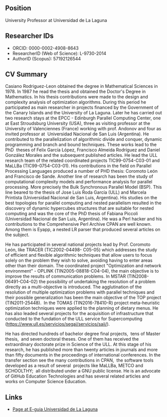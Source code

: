 ## Position

University Professor at Universidad de La Laguna

## Researcher IDs

* ORCID: 0000-0002-4908-8643
* ResearcherID (Web of Science): L-9730-2014
* AuthorID (Scopus): 57192126544


## CV Summary 

Casiano Rodriguez-Leon obtained the degree in Mathematical Sciences in 1978. In 1987 he read the thesis and obtained the Doctor's Degree in Mathematics. In his thesis contributions were made to the design and complexity analysis of optimization algorithms. During this period he participated as main researcher in projects financed by the Government of the Canary Islands and the University of La Laguna. Later he has carried out two research stays at the EPCC - Edinburgh Parallel Computing Center, one at East Stroudsburg University (USA), three as visiting professor at the University of Valenciennes (France) working with prof. Andonov and four as invited professor at  Universidad Nacional de San Luis (Argentina). He contributed to the parallelization of algorithmic divide and conquer, dynamic programming and branch and bound techniques. These works lead to the PhD  theses of Felix García López, Francisco Almeida Rodríguez and Daniel González Morales and the subsequent published articles. He lead the ULL research team of the related coordinated projects TIC99-0754-C03-01 and MaLLBa (TIC99-0754-C03-01). His contributions in the field on Parallel Processing Languages produced a number of PHD thesis: Coromoto León and Francisco de Sande. Another line of research has been the study of computational complexity models and performance analysis for parallel processing. More precisely the Bulk Synchronous Parallel Model (BSP). This line beared to the thesis of Jose Luis Roda García (ULL) and Marcela Printista (Universidad Nacional de San Luis, Argentina). His studies on the best topologies for parallel computing and nested parallelism resulted in the discovery of dynamic hypercubes structures that are suitable for nested computing and was the core of the PhD thesis of Fabiana Piccoli (Universidad Nacional de San Luis, Argentina). He was a Perl hacker and his contributions to the Comprehensive Perl Archive CPAN are well known. Among them is Eyapp, a nested LR parser that produced several articles on the subject. 

He has participated in several national projects lead by Prof. Coromoto León, like TRACER (TIC2002-04498- C05-05) which addresses the study of efficient and flexible algorithmic techniques that allow users to focus solely on the problem they wish to solve, avoiding having to enter areas other than their domain. The coordinated project "Optimization and network environment" - OPLINK (TIN2005-08818-C04-04), the main objective is to improve the results of communication problems. In MSTAR (TIN2008-06491-C04-02) the possibility of undertaking the resolution of a problem directly as a multi-objective is introduced. The agglutination of the resolution of multiple optimization problems with parallel techniques and their possible generalization has been the main objective of the TOP project (TIN2011-25448).  In the TOMAS (TIN2016-78410-R) project meta-heuristic optimization techniques were applied to the planning of dietary menus. He has also leaded several projects for the acquisition of infrastructure that conducted to the fundation of the ULL service for Supercomputing (https://www.ull.es/servicios/segai/servicios/saii/). 

He has directed hundreds of bachelor degree final projects,  tens of Master thesis,  and seven doctoral theses. One of them has received the extraordinary doctorate prize in Science of the ULL. At this stage of his research, he has published more than twenty articles in journals and more than fifty documents in the proceedings of international conferences. In the transfer section see the many contributions in CPAN,  the software tools developed as a result of several  projects like MaLLBa, METCO and SCHOOLTHY;  all distributed under a GNU public license. He is an advocate of GitHub Education Technologies and has several related articles and works on Computer Science Education.


## Links

* [Page at E-guia Universidad de La Laguna](https://www.ull.es/apps/guias/guias/view_teacher_niu/745/(%3FPcrguezl.*)/)